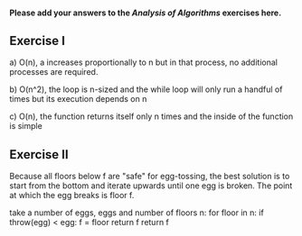 #### Please add your answers to the ***Analysis of  Algorithms*** exercises here.

## Exercise I

a) O(n), a increases proportionally to n but in that process, no additional processes are required.


b) O(n^2), the loop is n-sized and the while loop will only run a handful of times but its execution depends on n


c) O(n), the function returns itself only n times and the inside of the function is simple

## Exercise II


Because all floors below f are "safe" for egg-tossing, the best solution is to start from the bottom and iterate upwards until one egg is broken. The point at which the egg breaks is floor f.

take a number of eggs, eggs and number of floors n:
    for floor in n:
        if throw(egg) < egg:
          f = floor
          return f
    return f
